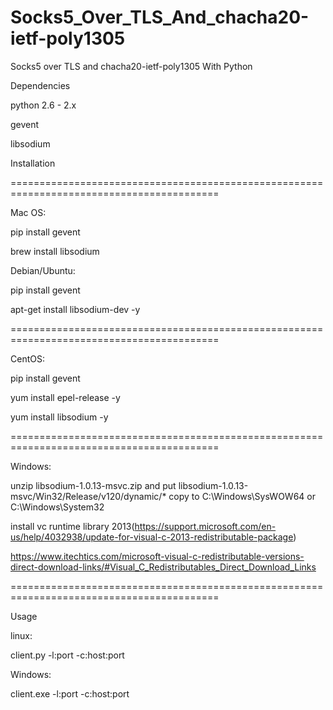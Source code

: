 # Socks5_Over_TLS_And_chacha20-ietf-poly1305
Socks5 over TLS and chacha20-ietf-poly1305 With Python 

Dependencies

python 2.6 - 2.x

gevent

libsodium

Installation

==========================================================================================

Mac OS:

pip install gevent

brew install libsodium

Debian/Ubuntu:

pip install gevent

apt-get install libsodium-dev -y

==========================================================================================

CentOS:

pip install gevent

yum install epel-release -y

yum install libsodium -y

==========================================================================================

Windows:

unzip libsodium-1.0.13-msvc.zip  and put libsodium-1.0.13-msvc/Win32/Release/v120/dynamic/* copy to C:\Windows\SysWOW64 or C:\Windows\System32

install vc runtime library 2013(https://support.microsoft.com/en-us/help/4032938/update-for-visual-c-2013-redistributable-package) 

https://www.itechtics.com/microsoft-visual-c-redistributable-versions-direct-download-links/#Visual_C_Redistributables_Direct_Download_Links

==========================================================================================

Usage

linux:

client.py -l:port -c:host:port

Windows:

client.exe -l:port -c:host:port
